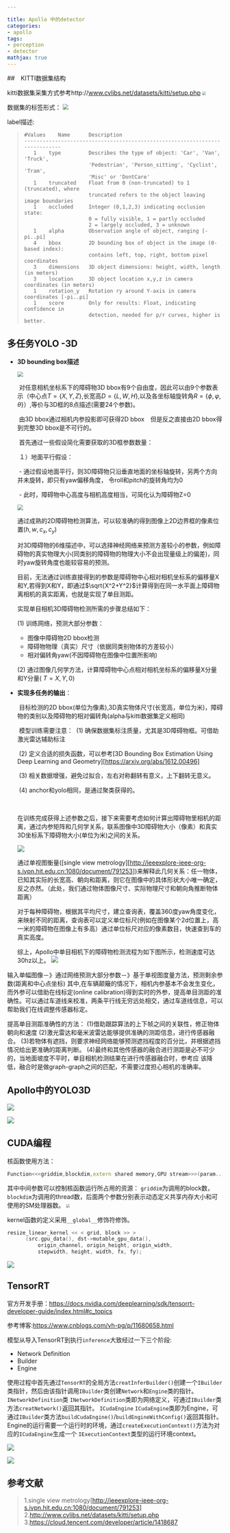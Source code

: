 ```yaml
---

title: Apollo 中的detector
categories:
- apollo
tags:
- perception
- detector
mathjax: true
---
```


<!-- more -->

##　KITTI数据集结构

kitti数据集采集方式参考http://www.cvlibs.net/datasets/kitti/setup.php
<img src="apollo-detector/passat_sensors_920.png" style="zoom:50%;" />

数据集的标签形式：
<img src="apollo-detector/kitti_label.png" style="zoom:80%;" />

label描述:

> ```
> #Values    Name      Description
> ----------------------------------------------------------------------------
>    1    type         Describes the type of object: 'Car', 'Van', 'Truck',
>                      'Pedestrian', 'Person_sitting', 'Cyclist', 'Tram',
>                      'Misc' or 'DontCare'
>    1    truncated    Float from 0 (non-truncated) to 1 (truncated), where
>                      truncated refers to the object leaving image boundaries
>    1    occluded     Integer (0,1,2,3) indicating occlusion state:
>                      0 = fully visible, 1 = partly occluded
>                      2 = largely occluded, 3 = unknown
>    1    alpha        Observation angle of object, ranging [-pi..pi]
>    4    bbox         2D bounding box of object in the image (0-based index):
>                      contains left, top, right, bottom pixel coordinates
>    3    dimensions   3D object dimensions: height, width, length (in meters)
>    3    location     3D object location x,y,z in camera coordinates (in meters)
>    1    rotation_y   Rotation ry around Y-axis in camera coordinates [-pi..pi]
>    1    score        Only for results: Float, indicating confidence in
>                      detection, needed for p/r curves, higher is better.
> ```

## 多任务YOLO -3D

- **3D bounding box描述**

  <img src="apollo-detector/3d_bbox.png" style="zoom:80%;" />

  ​	对任意相机坐标系下的障碍物3D bbox有9个自由度，因此可以由9个参数表示（中心点$T={\{X,Y,Z}\}$,长宽高$D=\{L,W,H\}$,以及各坐标轴旋转角$R=\{\phi,\varphi,\theta\}$）,等价与3D框的8点描述(需要24个参数)。

  ​	由3D bbox通过相机内参投影即可获得2D bbox　但是反之直接由2D bbox得到完整3D bbox是不可行的。

  ​	首先通过一些假设简化需要获取的3D框参数数量：

  ​	１）地面平行假设：

  ​			- 通过假设地面平行，则3D障碍物只沿垂直地面的坐标轴旋转，另两个方向并未旋转，即只有yaw偏移角度，			  令roll和pitch的旋转角均为0

  ​			- 此时，障碍物中心高度与相机高度相当，可简化认为障碍物Z=0

  <img src="apollo-detector/2dto3d.png" style="zoom:80%;" />

  ​	通过成熟的2D障碍物检测算法，可以较准确的得到图像上2D边界框的像素位置($h,w,c_x,c_y$)

  ​	对3D障碍物的6维描述中，可以选择神经网络来预测方差较小的参数，例如障碍物的真实物理大小(同类别的障碍物的物理大小不会出现量级上的偏差)，同时yaw旋转角度也能较容易的预测。

  ​	目前，无法通过训练直接得到的参数是障碍物中心相对相机坐标系的偏移量X和Y,若得到X和Y，即通过$\sqrt{X^2+Y^2}$计算得到在同一水平面上障碍物离相机的真实距离，也就是实现了单目测距。

  

  实现单目相机3D障碍物检测所需的步骤总结如下：

  (1) 训练网络，预测大部分参数：

  - 图像中障碍物2D bbox检测
  - 障碍物物理（真实）尺寸（依据同类别物体的方差较小）
  - 相对偏转角yaw(不因障碍物在图像中位置所影响)

  (2) 通过图像几何学方法，计算障碍物中心点相对相机坐标系的偏移量X分量和Y分量( $T={X,Y,0}$)

  

- **实现多任务的输出**：

  ​	目标检测的2D bbox(单位为像素),3D真实物体尺寸(长宽高，单位为米)，障碍物的类别以及障碍物的相对偏转角(alpha与kitti数据集定义相同)

  ​	模型训练需要注意：
  ​	(1) 确保数据集标注质量，尤其是3D障碍物框。可借助激光雷达辅助标注

  ​	(2) 定义合适的损失函数，可以参考[3D Bounding Box Estimation Using Deep Learning and Geometry][https://arxiv.org/abs/1612.00496]

  ​	(3) 相关数据增强，避免过拟合，左右对称翻转有意义，上下翻转无意义。

  ​	(4) anchor和yolo相同，是通过聚类获得的。

  ​	

  在训练完成获得上述参数之后，接下来需要考虑如何计算出障碍物里相机的距离，通过内参矩阵和几何学关系，联系图像中3D障碍物大小（像素）和真实3D坐标系下障碍物大小(单位为米)之间的关系。

  ![](apollo-detector/3dbox.png)

  通过单视图衡量([single view metrology][http://ieeexplore-ieee-org-s.ivpn.hit.edu.cn:1080/document/791253])来解释此几何关系：任一物体，已知其实际的长宽高、朝向和距离，则它在图像中的具体形状大小唯一确定，反之亦然。（此处，我们通过物体图像尺寸、实际物理尺寸和朝向角推断物体距离）

  对于每种障碍物，根据其平均尺寸，建立查询表，覆盖360度yaw角度变化，来映射不同的距离，查询表可以定义单位标尺(例如在图像某个2d位置上，高一米的障碍物在图像上有多高）通过单位标尺对应的像素数目，快速查到车的真实高度。
  
  综上，Apollo中单目相机下的障碍物检测流程为如下图所示，检测速度可达30hz以上。
  ![](apollo-detector/3dobstacle_pipe.png)

输入单幅图像－》通过网络预测大部分参数－》基于单视图度量方法，预测剩余参数(距离和中心点坐标)
其中,在车辆颠簸的情况下，相机内参基本不会发生变化，而外参可以借助在线标定(online calibration)得到实时的外参，提高单目测距的准确性。可以通过车道线来校准，两条平行线无穷远处相交，通过车道线信息，可以帮助我们在线调整传感器标定。

提高单目测距准确性的方法：
(1)借助跟踪算法的上下帧之间的关联性，修正物体朝向和速度
(2)激光雷达和毫米波雷达能够提供准确的测距信息，进行传感器融合。
(3)若物体有遮挡，则要求神经网络能够预测遮挡程度的百分比，并根据遮挡情况给出更准确的距离判断。
(4)最终和其他传感器的融合进行测距是必不可少的，当地面坡度不平时，单目相机检测结果在进行传感器融合时，参考应	该降低，融合时是做graph-graph之间的匹配，不需要过度担心相机的准确率。

## Apollo中的YOLO3D

![](apollo-detector/yolo3dr4.png)



![](apollo-detector/areaid.png)





## CUDA编程

核函数使用方法：
```cpp
Function<<<griddim,blockdim,extern shared memory,GPU stream>>>(param...);
```

其中中间参数可以控制核函数运行所占用的资源：
`griddim`为调用的block数，`blockdim`为调用的thread数，后面两个参数分别表示动态定义共享内存大小和可使用的SM处理器数。
<img src="apollo-detector/cuda_block.png" style="zoom:50%;" />

kernel函数的定义采用`__global__`修饰符修饰。

```cpp
resize_linear_kernel << < grid, block >> >
      (src.gpu_data(), dst->mutable_gpu_data(),
          origin_channel, origin_height, origin_width,
          stepwidth, height, width, fx, fy);
```

![](apollo-detector/kenelprogram.png)

## TensorRT

官方开发手册：https://docs.nvidia.com/deeplearning/sdk/tensorrt-developer-guide/index.html#c_topics

参考博客:https://www.cnblogs.com/vh-pg/p/11680658.html

模型从导入TensorRT到执行`inference`大致经过一下三个阶段:

- Network Definition
- Builder
- Engine

使用过程中首先通过`TensorRT`的全局方法`creatInferBuilder()`创建一个`IBuilder`类指针，然后由该指针调用`IBuilder`类创建`Network`和`Engine`类的指针。
`INetworkDefinition`类
`INetworkDefinition`类即为网络定义，可通过`IBuilder`类方法`creatNetwork()`返回其指针。
`ICudaEngine`
`ICudaEngine`类即为Engine，可通过`IBuilder`类方法`buildCudaEngine()`/`buildEngineWithConfig()`返回其指针。
Engine的运行需要一个运行时的环境，通过`createExecutionContext()`方法为对应的`ICudaEngine`生成一个                     `IExecutionContext`类型的运行环境context。

![](apollo-detector/tensorrtinfer.png)

![](apollo-detector/apollo_tensorrt.png)





## 参考文献

> 1.single view metrology[http://ieeexplore-ieee-org-s.ivpn.hit.edu.cn:1080/document/791253]
> 2.http://www.cvlibs.net/datasets/kitti/setup.php
> 3.https://cloud.tencent.com/developer/article/1418687
>
> 

